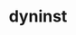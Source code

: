 ---
title: "dyninst"
layout: cache
categories: [package, develop-2025-03-30]
meta: {"compilers": ["gcc@11.4.0"], "num_specs": 7, "num_specs_by_stack": {"e4s": 3, "e4s-neoverse-v2": 2, "e4s-rocm-external": 1, "root": 7, "tutorial": 1}, "oss": ["ubuntu22.04"], "platforms": ["linux"], "stacks": ["e4s", "e4s-neoverse-v2", "e4s-rocm-external", "root", "tutorial"], "targets": ["neoverse_v2", "x86_64_v3"], "versions": ["13.0.0"]}
spec_details: [{"compiler": "gcc@11.4.0", "hash": "2fzge4u4ou5oulose7l5owcshq366vd5", "os": "ubuntu22.04", "platform": "linux", "size": "-", "stacks": ["e4s-neoverse-v2", "root"], "target": "neoverse_v2", "variants": ["build_system=cmake", "build_type=Release", "generator=make", "~ipo", "+openmp", "~stat_dysect", "~static"], "versions": ["13.0.0"]}, {"compiler": "gcc@11.4.0", "hash": "3aozqkysht3h7lbatnuzxb3gi43r67mc", "os": "ubuntu22.04", "platform": "linux", "size": "-", "stacks": ["e4s", "root"], "target": "x86_64_v3", "variants": ["build_system=cmake", "build_type=Release", "generator=make", "~ipo", "+openmp", "~stat_dysect", "~static"], "versions": ["13.0.0"]}, {"compiler": "gcc@11.4.0", "hash": "55usadzflzphxh67y5mzv2lwx3tfz3nr", "os": "ubuntu22.04", "platform": "linux", "size": "-", "stacks": ["e4s", "root"], "target": "x86_64_v3", "variants": ["build_system=cmake", "build_type=Release", "generator=make", "~ipo", "+openmp", "~stat_dysect", "~static"], "versions": ["13.0.0"]}, {"compiler": "gcc@11.4.0", "hash": "cq6mwr6hwbswwafzaqd5eujdivotz4xu", "os": "ubuntu22.04", "platform": "linux", "size": "-", "stacks": ["e4s-rocm-external", "root"], "target": "x86_64_v3", "variants": ["build_system=cmake", "build_type=Release", "generator=make", "~ipo", "+openmp", "~stat_dysect", "~static"], "versions": ["13.0.0"]}, {"compiler": "gcc@11.4.0", "hash": "cshuo4nd42bxrptdxudulum3jxzoe6lj", "os": "ubuntu22.04", "platform": "linux", "size": "-", "stacks": ["e4s-neoverse-v2", "root"], "target": "neoverse_v2", "variants": ["build_system=cmake", "build_type=Release", "generator=make", "~ipo", "+openmp", "~stat_dysect", "~static"], "versions": ["13.0.0"]}, {"compiler": "gcc@11.4.0", "hash": "m23q4rynx7lalwq37kdmd5cxgb7omaik", "os": "ubuntu22.04", "platform": "linux", "size": "-", "stacks": ["root", "tutorial"], "target": "x86_64_v3", "variants": ["build_system=cmake", "build_type=Release", "generator=make", "~ipo", "+openmp", "~stat_dysect", "~static"], "versions": ["13.0.0"]}, {"compiler": "gcc@11.4.0", "hash": "v7y7b6r6iaue2x444dggtzsqc77juop5", "os": "ubuntu22.04", "platform": "linux", "size": "-", "stacks": ["e4s", "root"], "target": "x86_64_v3", "variants": ["build_system=cmake", "build_type=Release", "generator=make", "~ipo", "+openmp", "~stat_dysect", "~static"], "versions": ["13.0.0"]}]
---